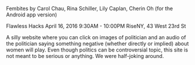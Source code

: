 Fembites
by Carol Chau, Rina Schiller, Lily Caplan, Cherin Oh (for the Android app version)

Flawless Hacks
April 16, 2016
9:30AM - 10:00PM
RiseNY, 43 West 23rd St

A silly website where you can click on images of politician and an audio of the politician saying something negative (whether directly or implied) about women will play. Even though politics can be controversial topic, this site is not meant to be serious or anything. We were half-joking around. 



